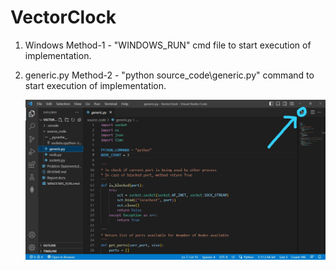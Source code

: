 # VectorClock

1. Windows
   Method-1 - "WINDOWS_RUN" cmd file to start execution of implementation.
2. generic.py
   Method-2 - "python source_code\generic.py" command to start execution of implementation.

   ![1679163525757](image/README/1679163525757.png)
